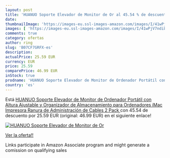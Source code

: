 ```yaml
---
layout: post
title: 'HUANUO Soporte Elevador de Monitor de Or al 45.54 % de descuento'
date: 
thumbnailImage: 'https://images-eu.ssl-images-amazon.com/images/I/41wPjV7ndiL._SL200_.jpg'
images: [ 'https://images-eu.ssl-images-amazon.com/images/I/41wPjV7ndiL._SL200_.jpg' ]
comments: true
category: ofertas
author: ring
slug: 'B07CF7GRFX-es'
description:
actualPrice: 25.59 EUR
currency: EUR
price: 25.59
comparePrice: 46.99 EUR
inStock: true
prodname: 'HUANUO Soporte Elevador de Monitor de Ordenador Portátil con Altura Ajustable y Organizador de Almacenamiento para Ordenadores  iMac  Impresora  Ranura de Administración de Cables  2 Pack '
country: 'es'
---
```


Está [HUANUO Soporte Elevador de Monitor de Ordenador Portátil con Altura Ajustable y Organizador de Almacenamiento para Ordenadores  iMac  Impresora  Ranura de Administración de Cables  2 Pack ](https://www.amazon.es/dp/B07CF7GRFX/?tag=tolees-21) con 45.54 de descuento por 25.59 EUR (original: 46.99 EUR) en el siguiente enlace!

[![HUANUO Soporte Elevador de Monitor de Or](https://images-eu.ssl-images-amazon.com/images/I/41wPjV7ndiL._SL200_.jpg)](https://www.amazon.es/dp/B07CF7GRFX/?tag=tolees-21)

[Ver la oferta!!](https://www.amazon.es/dp/B07CF7GRFX/?tag=tolees-21)

Links participate in Amazon Associate program and might generate a comission on qualifying sales


